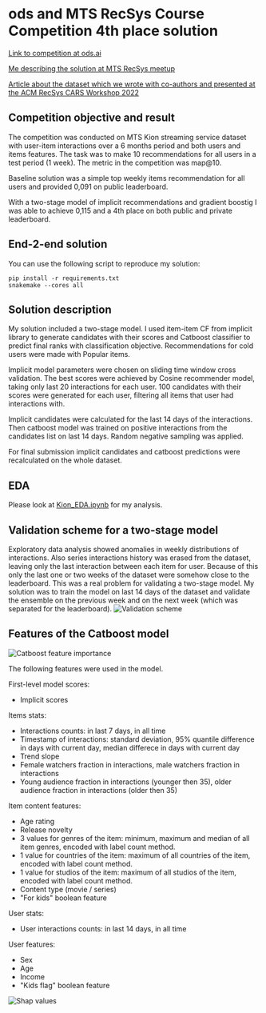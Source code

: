 # ods and MTS RecSys Course Competition 4th place solution

[Link to competition at ods.ai](https://ods.ai/tracks/recsys-course2021/competitions/competition-recsys-21)

[Me describing the solution at MTS RecSys meetup](https://www.youtube.com/watch?v=rTjm0IJNpsQ)

[Article about the dataset which we wrote with co-authors and presented at the ACM RecSys CARS Workshop 2022](https://arxiv.org/abs/2209.00325)

## Competition objective and result
The competition was conducted on MTS Kion streaming service dataset with user-item interactions over a 6 months period and both users and items features. The task was to make 10 recommendations for all users in a test period (1 week). The metric in the competition was map@10.

Baseline solution was a simple top weekly items recommendation for all users and provided 0,091 on public leaderboard.

With a two-stage model of implicit recommendations and gradient boostig I was able to achieve 0,115 and a 4th place on both public and private leaderboard.

## End-2-end solution
You can use the following script to reproduce my solution:
```
pip install -r requirements.txt
snakemake --cores all
```

## Solution description
My solution included a two-stage model. I used item-item CF from implicit library to generate candidates with their scores and Catboost classifier to predict final ranks with classification objective. Recommendations for cold users were made with Popular items. 

Implicit model parameters were chosen on sliding time window cross validation. The best scores were achieved by Cosine recommender model, taking only last 20 interactions for each user. 100 candidates with their scores were generated for each user, filtering all items that user had interactions with.

Implicit candidates were calculated for the last 14 days of the interactions. Then catboost model was trained on positive interactions from the candidates list on last 14 days. Random negative sampling was applied.

For final submission implicit candidates and catboost predictions were recalculated on the whole dataset.

## EDA
Please look at [Kion_EDA.ipynb](https://github.com/blondered/ods_MTS_RecSys_Challenge_solution/blob/58c06a578e08947a2c6fa08edcc117e7e34b7f73/Kion_EDA.ipynb) for my analysis.

## Validation scheme for a two-stage model
Exploratory data analysis showed anomalies in weekly distributions of interactions. Also series interactions history was erased from the dataset, leaving only the last interaction between each item for user. Because of this only the last one or two weeks of the dataset were somehow close to the leaderboard. This was a real problem for validating a two-stage model. My solution was to train the model on last 14 days of the dataset and validate the ensemble on the previous week and on the next week (which was separated for the leaderboard).
![Validation scheme](https://github.com/blondered/ods_MTS_RecSys_Challenge_solution/blob/58c06a578e08947a2c6fa08edcc117e7e34b7f73/pics/val_scheme.jpg)

## Features of the Catboost model
![Catboost feature importance](https://github.com/blondered/ods_MTS_RecSys_Challenge_solution/blob/94aa9527850b738de36f7faf89c5201b6c104845/pics/feature_importance.png)

The following features were used in the model.

First-level model scores:
- Implicit scores

Items stats:
- Interactions counts: in last 7 days, in all time
- Timestamp of interactions: standard deviation, 95% quantile difference in days with current day, median differece in days with current day
- Trend slope
- Female watchers fraction in interactions, male watchers fraction in interactions
- Young audience fraction in interactions (younger then 35), older audience fraction in interactions (older then 35)

Item content features:
- Age rating
- Release novelty
- 3 values for genres of the item: minimum, maximum and median of all item genres, encoded with label count method.
- 1 value for countries of the item: maximum of all countries of the item, encoded with label count method.
- 1 value for studios of the item: maximum of all studios of the item, encoded with label count method.
- Content type (movie / series)
- "For kids" boolean feature

User stats:
- User interactions counts: in last 14 days, in all time

User features:
- Sex
- Age
- Income
- "Kids flag" boolean feature

![Shap values](https://github.com/blondered/ods_MTS_RecSys_Challenge_solution/blob/63a4ef4968c0bca35ecedacde436e00507c6d6aa/pics/shap_values.png)
